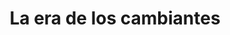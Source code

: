 ---
title: La era de los cambiantes
description: Conjunto de relatos ambientados en un futuro utópico en el ecuador del período conocido como la era de los cambiantes
goal: 25000
current: 0
nanowrimo: https://nanowrimo.org/participants/elena-torro/projects/la-era-de-los-cambiantes
status: Planteamiento
curiosities:
  - La idea de uno de los relatos está inspirada en el cortometraje de animación 'The Maker'
  - En un principio, habrá un total de siete relatos
  - La trama gira en torno a temas relacionados con el envejecimiento, crecimiento personal, amor e inmortalidad
tags:
  - wip
order: 3
---